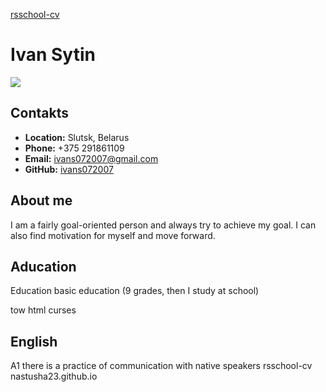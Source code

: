 [rsschool-cv](https://ivans0707.github.io/rsschool-cv/cv)
# Ivan Sytin
<image src='https://sun9-2.userapi.com/s/v1/if2/_ls0UJth50B-C60r_mAWSbwi6YFh4riYd8U6lurrqahWYmOEWOn7vfJlJDQEs_9JNbP8PiWpkRyh43cdPcrt58v8.jpg?size=923x1080&quality=96&type=album'>

## Contakts
* __Location:__ Slutsk, Belarus
* __Phone:__ +375 291861109
* __Email:__ ivans072007@gmail.com
* __GitHub:__ [ivans072007](https://github.com/ivans0707)

## About me
I am a fairly goal-oriented person and always try to achieve my goal. I can also find motivation for myself and move forward.


## Aducation
Education
basic education (9 grades, then I study at school)

tow html curses
## English
A1 there is a practice of communication with native speakers
rsschool-cv
nastusha23.github.io

